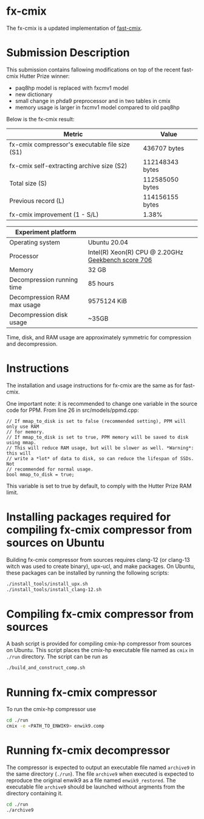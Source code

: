 # fx-cmix
The fx-cmix is a updated implementation of [fast-cmix](https://github.com/saurabhk/fast-cmix/). 

# Submission Description
This submission contains fallowing modifications on top of the recent fast-cmix Hutter Prize winner:
* paq8hp model is replaced with fxcmv1 model
* new dictionary
* small change in phda9 preprocessor and in two tables in cmix
* memory usage is larger in fxcmv1 model compared to old paq8hp

Below is the fx-cmix result:

| Metric | Value |
| --- | ----------- |
| fx-cmix compressor's executable file size (S1)| 436707 bytes |
| fx-cmix self-extracting archive size (S2)| 112148343 bytes |
| Total size (S) | 112585050 bytes |
| Previous record (L) | 114156155 bytes |
| fx-cmix improvement (1 - S/L) | 1.38% |

| Experiment platform |  |
| --- | ----------- |
| Operating system | Ubuntu 20.04 |
| Processor | Intel(R) Xeon(R) CPU @ 2.20GHz [Geekbench score 706](https://browser.geekbench.com/v5/cpu/21976774/claim?key=736235)|
| Memory | 32 GB |
| Decompression running time | 85 hours |
| Decompression RAM max usage | 9575124 KiB |
| Decompression disk usage | ~35GB |

Time, disk, and RAM usage are approximately symmetric for compression and decompression.


# Instructions
The installation and usage instructions for fx-cmix are the same as for fast-cmix.

One important note: it is recommended to change one variable in the source code for PPM. From line 26 in src/models/ppmd.cpp:

```
// If mmap_to_disk is set to false (recommended setting), PPM will only use RAM
// for memory.
// If mmap_to_disk is set to true, PPM memory will be saved to disk using mmap.
// This will reduce RAM usage, but will be slower as well. *Warning*: this will
// write a *lot* of data to disk, so can reduce the lifespan of SSDs. Not
// recommended for normal usage.
bool mmap_to_disk = true;
```

This variable is set to true by default, to comply with the Hutter Prize RAM limit.

# Installing packages required for compiling fx-cmix compressor from sources on Ubuntu
Building fx-cmix compressor from sources requires clang-12 (or clang-13 witch was used to create binary), upx-ucl, and make packages.
On Ubuntu, these packages can be installed by running the following scripts:
```bash
./install_tools/install_upx.sh
./install_tools/install_clang-12.sh
```

# Compiling fx-cmix compressor from sources
A bash script is provided for compiling cmix-hp compressor from sources on Ubuntu. This script places the cmix-hp executable file named as `cmix` in `./run` directory. The script can be run as
```bash
./build_and_construct_comp.sh
```

# Running fx-cmix compressor
To run the cmix-hp compressor use
```bash
cd ./run
cmix -e <PATH_TO_ENWIK9> enwik9.comp
```


# Running fx-cmix decompressor
The compressor is expected to output an executable file named `archive9` in the same directory (`./run`). The file `archive9` when executed is expected to reproduce the original enwik9 as a file named `enwik9_restored`. The executable file `archive9` should be launched without argments from the directory containing it. 
```bash
cd ./run
./archive9
```

